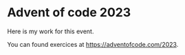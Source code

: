Advent of code 2023
===

Here is my work for this event.

You can found exercices at <https://adventofcode.com/2023>.

